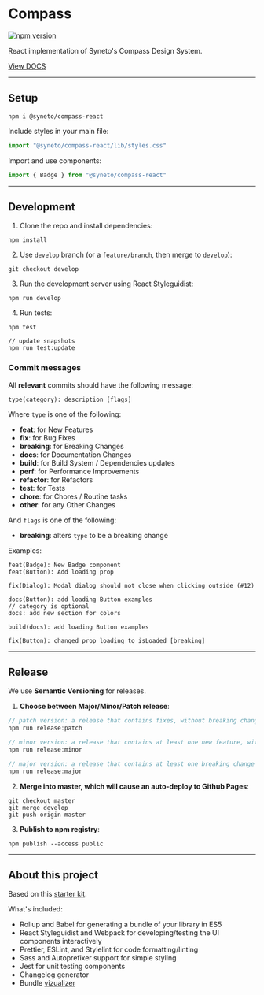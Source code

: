 # Compass

[![npm version](https://badge.fury.io/js/%40syneto%2Fcompass-react.svg)](https://badge.fury.io/js/%40syneto%2Fcompass-react)

React implementation of Syneto's Compass Design System.

[View DOCS](https://synetonet.github.io/compass-react/)

---

## Setup

```
npm i @syneto/compass-react
```

Include styles in your main file:

```js
import "@syneto/compass-react/lib/styles.css"
```

Import and use components:

```js
import { Badge } from "@syneto/compass-react"
```

---

## Development

1. Clone the repo and install dependencies:

```
npm install
```

2. Use `develop` branch (or a `feature/branch`, then merge to `develop`):

```
git checkout develop
```

3. Run the development server using React Styleguidist:

```
npm run develop
```

4. Run tests:

```
npm test

// update snapshots
npm run test:update
```

### Commit messages

All **relevant** commits should have the following message:

```
type(category): description [flags]
```

Where `type` is one of the following:

- **feat**: for New Features
- **fix**: for Bug Fixes
- **breaking**: for Breaking Changes
- **docs**: for Documentation Changes
- **build**: for Build System / Dependencies updates
- **perf**: for Performance Improvements
- **refactor**: for Refactors
- **test**: for Tests
- **chore**: for Chores / Routine tasks
- **other**: for any Other Changes

And `flags` is one of the following:

- **breaking**: alters `type` to be a breaking change

Examples:

```
feat(Badge): New Badge component
feat(Button): Add loading prop

fix(Dialog): Modal dialog should not close when clicking outside (#12)

docs(Button): add loading Button examples
// category is optional
docs: add new section for colors

build(docs): add loading Button examples

fix(Button): changed prop loading to isLoaded [breaking]
```

---

## Release

We use **Semantic Versioning** for releases.

1. **Choose between Major/Minor/Patch release**:

```js
// patch version: a release that contains fixes, without breaking changes or new features
npm run release:patch

// minor version: a release that contains at least one new feature, without breaking changes
npm run release:minor

// major version: a release that contains at least one breaking change
npm run release:major
```

2. **Merge into master, which will cause an auto-deploy to Github Pages**:

```
git checkout master
git merge develop
git push origin master
```

3. **Publish to npm registry**:

```
npm publish --access public
```

---

## About this project

Based on this [starter kit](https://github.com/samuelmeuli/react-library-boilerplate).

What's included:

- Rollup and Babel for generating a bundle of your library in ES5
- React Styleguidist and Webpack for developing/testing the UI components interactively
- Prettier, ESLint, and Stylelint for code formatting/linting
- Sass and Autoprefixer support for simple styling
- Jest for unit testing components
- Changelog generator
- Bundle [vizualizer](https://synetonet.github.io/compass-react/statistics.html)
